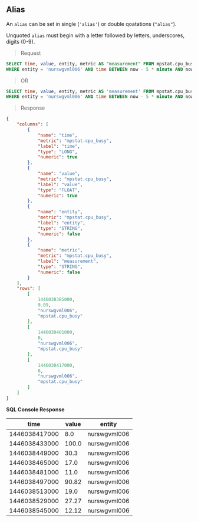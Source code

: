 ## Alias

An `alias` can be set in single (`'alias'`) or double qoatations (`"alias"`).

Unquoted `alias` must begin with a letter followed by letters, underscores, digits (0-9).

> Request

```sql
SELECT time, value, entity, metric AS "measurement" FROM mpstat.cpu_busy 
WHERE entity = 'nurswgvml006' AND time BETWEEN now - 5 * minute AND now
```

> OR

```sql
SELECT time, value, entity, metric AS 'measurement' FROM mpstat.cpu_busy 
WHERE entity = 'nurswgvml006' AND time BETWEEN now - 5 * minute AND now
```

> Response

```json
{
    "columns": [
        {
            "name": "time",
            "metric": "mpstat.cpu_busy",
            "label": "time",
            "type": "LONG",
            "numeric": true
        },
        {
            "name": "value",
            "metric": "mpstat.cpu_busy",
            "label": "value",
            "type": "FLOAT",
            "numeric": true
        },
        {
            "name": "entity",
            "metric": "mpstat.cpu_busy",
            "label": "entity",
            "type": "STRING",
            "numeric": false
        },
        {
            "name": "metric",
            "metric": "mpstat.cpu_busy",
            "label": "measurement",
            "type": "STRING",
            "numeric": false
        }
    ],
    "rows": [
        [
            1446038385000,
            9.09,
            "nurswgvml006",
            "mpstat.cpu_busy"
        ],
        [
            1446038401000,
            8,
            "nurswgvml006",
            "mpstat.cpu_busy"
        ],
        [
            1446038417000,
            8,
            "nurswgvml006",
            "mpstat.cpu_busy"
        ]
    ]
}
```

**SQL Console Response**

| time          | value | entity       |
|---------------|-------|--------------|
| 1446038417000 | 8.0   | nurswgvml006 |
| 1446038433000 | 100.0 | nurswgvml006 |
| 1446038449000 | 30.3  | nurswgvml006 |
| 1446038465000 | 17.0  | nurswgvml006 |
| 1446038481000 | 11.0  | nurswgvml006 |
| 1446038497000 | 90.82 | nurswgvml006 | 
| 1446038513000 | 19.0  | nurswgvml006 | 
| 1446038529000 | 27.27 | nurswgvml006 | 
| 1446038545000 | 12.12 | nurswgvml006 | 
